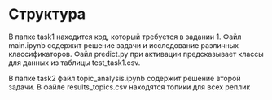 # Структура 

В папке task1 находится код, который требуется в задании 1. Файл main.ipynb содержит решение задачи и исследование различных классификаторов. Файл predict.py при активации предсказывает классы для данных из таблицы test_task1.csv. 

В папке task2 файл topic_analysis.ipynb содержит решение второй задачи. В файле results_topics.csv находятся топики для всех реплик 
